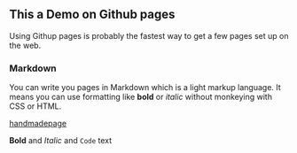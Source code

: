 ## This a Demo on Github pages

Using Githup pages is probably the fastest way to get a few pages set up on the web. 

### Markdown

You can write you pages in Markdown which is a light markup language. It means you can use formatting like **bold** or _italic_ without monkeying with CSS or HTML.

[handmadepage](testpage.html)

**Bold** and _Italic_ and `Code` text
